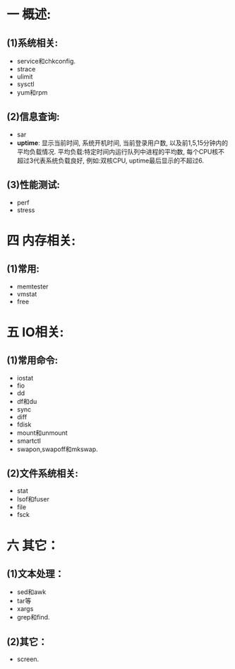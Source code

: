 # 一 概述:
## (1)系统相关:
- service和chkconfig.
- strace
- ulimit
- sysctl
- yum和rpm

## (2)信息查询:
- sar
- **uptime**: 显示当前时间, 系统开机时间, 当前登录用户数, 以及前1,5,15分钟内的平均负载情况. 平均负载:特定时间内运行队列中进程的平均数, 每个CPU核不超过3代表系统负载良好, 例如:双核CPU, uptime最后显示的不超过6.

## (3)性能测试:
- perf
- stress

# 四 内存相关:
## (1)常用:
- memtester
- vmstat
- free

# 五 IO相关:
## (1)常用命令:
- iostat
- fio
- dd
- df和du
- sync
- diff
- fdisk
- mount和unmount
- smartctl
- swapon,swapoff和mkswap.

## (2)文件系统相关:
- stat
- lsof和fuser
- file
- fsck

# 六 其它：
## (1)文本处理：
- sed和awk
- tar等
- xargs
- grep和find.

## (2)其它：
- screen.
